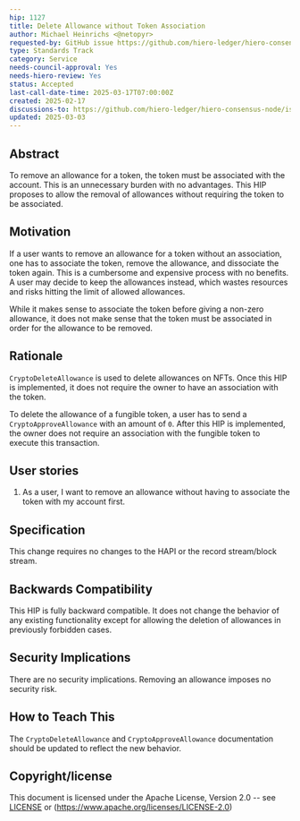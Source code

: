 ```yaml
---
hip: 1127
title: Delete Allowance without Token Association
author: Michael Heinrichs <@netopyr>
requested-by: GitHub issue https://github.com/hiero-ledger/hiero-consensus-node/issues/17441
type: Standards Track
category: Service
needs-council-approval: Yes
needs-hiero-review: Yes
status: Accepted
last-call-date-time: 2025-03-17T07:00:00Z
created: 2025-02-17
discussions-to: https://github.com/hiero-ledger/hiero-consensus-node/issues/17441
updated: 2025-03-03
---
```


## Abstract
To remove an allowance for a token, the token must be associated with the account.
This is an unnecessary burden with no advantages.
This HIP proposes to allow the removal of allowances without requiring the token to be associated.

## Motivation
If a user wants to remove an allowance for a token without an association, one has to associate the token, remove the allowance, and dissociate the token again.
This is a cumbersome and expensive process with no benefits.
A user may decide to keep the allowances instead, which wastes resources and risks hitting the limit of allowed allowances.

While it makes sense to associate the token before giving a non-zero allowance, it does not make sense that the token must be associated in order for the allowance to be removed.

## Rationale
`CryptoDeleteAllowance` is used to delete allowances on NFTs. Once this HIP is implemented, it does not require the owner to have an association with the token.

To delete the allowance of a fungible token, a user has to send a `CryptoApproveAllowance` with an amount of `0`. After this HIP is implemented, the owner does not require an association with the fungible token to execute this transaction.

## User stories
1. As a user, I want to remove an allowance without having to associate the token with my account first.

## Specification
This change requires no changes to the HAPI or the record stream/block stream.

## Backwards Compatibility
This HIP is fully backward compatible. It does not change the behavior of any existing functionality except for allowing the deletion of allowances in previously forbidden cases.

## Security Implications
There are no security implications. Removing an allowance imposes no security risk.

## How to Teach This
The `CryptoDeleteAllowance` and `CryptoApproveAllowance` documentation should be updated to reflect the new behavior.

## Copyright/license
This document is licensed under the Apache License, Version 2.0 --
see [LICENSE](../LICENSE) or (https://www.apache.org/licenses/LICENSE-2.0)
